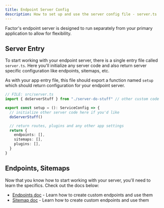```yaml
---
title: Endpoint Server Config
description: How to set up and use the server config file - server.ts
---
```


Factor's endpoint server is designed to run separately from your primary application to allow for flexibility.

## Server Entry

To start working with your endpoint server, there is a single entry file called `server.ts`. Here you'll initialize any server code and also return server specific configuration like endpoints, sitemaps, etc.

As with your app entry file, this file should export a function named `setup` which should return configuration for your endpoint server.

```ts
// FILE: src/server.ts
import { doServerStuff } from "./server-do-stuff" // other custom code

export const setup = (): ServiceConfig => {
  // initialize other server code here if you'd like
  doServerStuff()

  // return routes, plugins and any other app settings
  return {
    endpoints: [],
    sitemaps: [],
    plugins: [],
  }
}
```

## Endpoints, Sitemaps

Now that you know how to start working with your server, you'll need to learn the specifics. Check out the docs below:

- [Endpoints doc](./endpoints) - Learn how to create custom endpoints and use them
- [Sitemap doc](./sitemaps) - Learn how to create custom endpoints and use them
